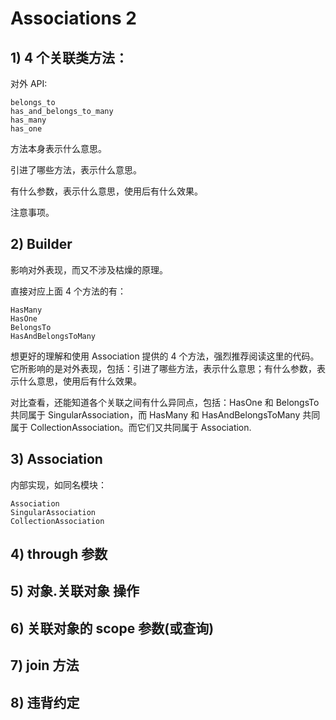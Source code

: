 # Associations 2

## 1) 4 个关联类方法：

对外 API:

```
belongs_to
has_and_belongs_to_many
has_many
has_one
```

方法本身表示什么意思。

引进了哪些方法，表示什么意思。

有什么参数，表示什么意思，使用后有什么效果。

注意事项。

## 2) Builder

影响对外表现，而又不涉及枯燥的原理。

直接对应上面 4 个方法的有：

```
HasMany
HasOne
BelongsTo
HasAndBelongsToMany
```

想更好的理解和使用 Association 提供的 4 个方法，强烈推荐阅读这里的代码。它所影响的是对外表现，包括：引进了哪些方法，表示什么意思；有什么参数，表示什么意思，使用后有什么效果。

对比查看，还能知道各个关联之间有什么异同点，包括：HasOne 和 BelongsTo 共同属于 SingularAssociation，而 HasMany 和 HasAndBelongsToMany 共同属于 CollectionAssociation。而它们又共同属于 Association.

## 3) Association

内部实现，如同名模块：

```
Association
SingularAssociation
CollectionAssociation
```

## 4) through 参数

## 5) 对象.关联对象 操作

## 6) 关联对象的 scope 参数(或查询)

## 7) join 方法

## 8) 违背约定
